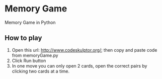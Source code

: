 # Memory Game
Memory Game in Python


How to play
-----------------------

1. Open this url: http://www.codeskulptor.org/; then copy and paste code from memoryGame.py
2. Click Run button
3. In one move you can only open 2 cards, open the correct pairs by clicking two cards at a time.
